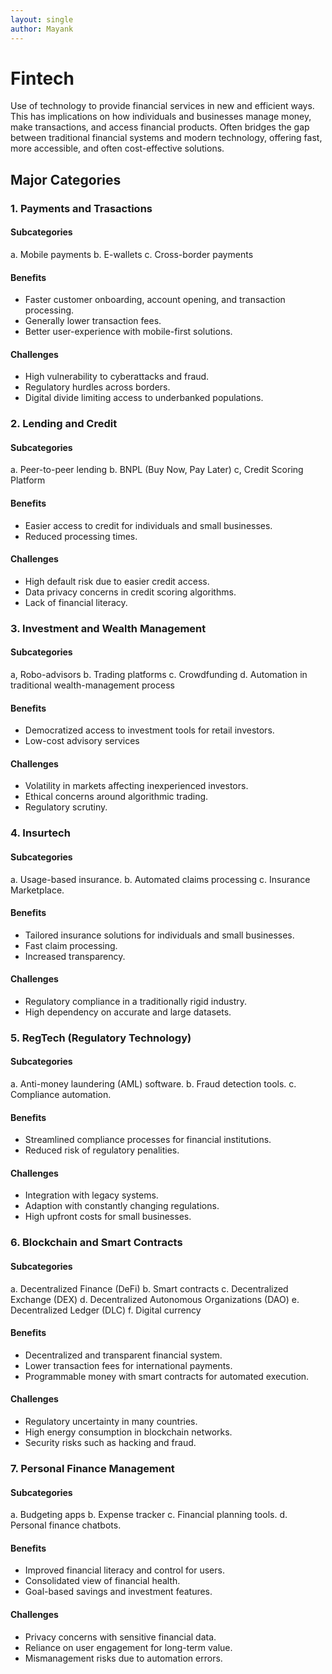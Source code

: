 ```yaml
---
layout: single
author: Mayank
---
```


# Fintech

Use of technology to provide financial services in new and efficient ways.
This has implications on how individuals and businesses manage money, make transactions, and access financial products. 
Often bridges the gap between traditional financial systems and modern technology, offering fast, more accessible, and often cost-effective solutions. 

## Major Categories
### 1. Payments and Trasactions

#### Subcategories
a. Mobile payments
b. E-wallets
c. Cross-border payments

#### Benefits
- Faster customer onboarding, account opening, and transaction processing.
- Generally lower transaction fees.
- Better user-experience with mobile-first solutions.

#### Challenges 
- High vulnerability to cyberattacks and fraud.
- Regulatory hurdles across borders.
- Digital divide limiting access to underbanked populations.

### 2. Lending and Credit 

#### Subcategories
a. Peer-to-peer lending
b. BNPL (Buy Now, Pay Later)
c, Credit Scoring Platform

#### Benefits
- Easier access to credit for individuals and small businesses.
- Reduced processing times.

#### Challenges 
- High default risk due to easier credit access.
- Data privacy concerns in credit scoring algorithms. 
- Lack of financial literacy.

### 3. Investment and Wealth Management

#### Subcategories
a, Robo-advisors
b. Trading platforms
c. Crowdfunding
d. Automation in traditional wealth-management process

#### Benefits
- Democratized access to investment tools for retail investors.
- Low-cost advisory services

#### Challenges 
- Volatility in markets affecting inexperienced investors.
- Ethical concerns around algorithmic trading.
- Regulatory scrutiny.

### 4. Insurtech
#### Subcategories
a. Usage-based insurance. 
b. Automated claims processing 
c. Insurance Marketplace.

#### Benefits
- Tailored insurance solutions for individuals and small businesses.
- Fast claim processing.
- Increased transparency.

#### Challenges 
- Regulatory compliance in a traditionally rigid industry.
- High dependency on accurate and large datasets.

### 5. RegTech (Regulatory Technology)
#### Subcategories
a. Anti-money laundering (AML) software.
b. Fraud detection tools. 
c. Compliance automation. 

#### Benefits
- Streamlined compliance processes for financial institutions.
- Reduced risk of regulatory penalities. 

#### Challenges 
- Integration with legacy systems.
- Adaption with constantly changing regulations. 
- High upfront costs for small businesses.

### 6. Blockchain and Smart Contracts
#### Subcategories
a. Decentralized Finance (DeFi)
b. Smart contracts
c. Decentralized Exchange (DEX)
d. Decentralized Autonomous Organizations (DAO)
e. Decentralized Ledger (DLC)
f. Digital currency

#### Benefits
- Decentralized and transparent financial system.
- Lower transaction fees for international payments.
- Programmable money with smart contracts for automated execution.

#### Challenges 
- Regulatory uncertainty in many countries.
- High energy consumption in blockchain networks. 
- Security risks such as hacking and fraud.

### 7. Personal Finance Management
#### Subcategories
a. Budgeting apps
b. Expense tracker
c. Financial planning tools. 
d. Personal finance chatbots.

#### Benefits
- Improved financial literacy and control for users.
- Consolidated view of financial health. 
- Goal-based savings and investment features. 

#### Challenges 
- Privacy concerns with sensitive financial data.
- Reliance on user engagement for long-term value.
- Mismanagement risks due to automation errors.

